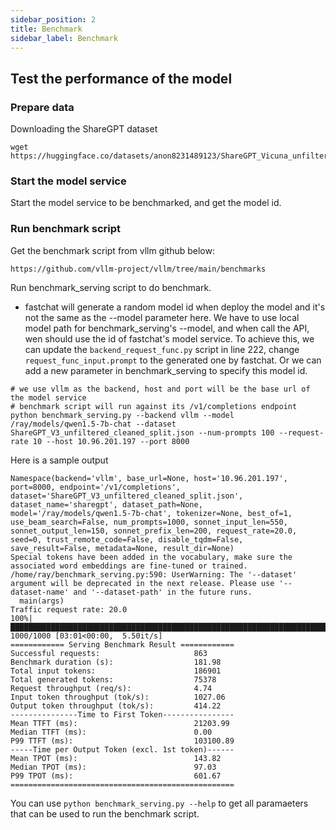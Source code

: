 ```yaml
---
sidebar_position: 2
title: Benchmark
sidebar_label: Benchmark
---
```


## Test the performance of the model

### Prepare data

Downloading the ShareGPT dataset
```
wget https://huggingface.co/datasets/anon8231489123/ShareGPT_Vicuna_unfiltered/resolve/main/ShareGPT_V3_unfiltered_cleaned_split.json
```

### Start the model service
Start the model service to be benchmarked, and get the model id.

### Run benchmark script
Get the benchmark script from vllm github below:
```
https://github.com/vllm-project/vllm/tree/main/benchmarks
```
Run benchmark_serving script to do benchmark.
* fastchat will generate a random model id when deploy the model and it's not the same as the --model parameter here. We have to use local model path for benchmark_serving's --model, and when call the API, wen should use the id of fastchat's model service. To achieve this, we can update the ```backend_request_func.py``` script in line 222, change ```request_func_input.prompt``` to the generated one by fastchat. Or we can add a new parameter in benchmark_serving to specify this model id.

```shell
# we use vllm as the backend, host and port will be the base url of the model service
# benchmark script will run against its /v1/completions endpoint
python benchmark_serving.py --backend vllm --model /ray/models/qwen1.5-7b-chat --dataset ShareGPT_V3_unfiltered_cleaned_split.json --num-prompts 100 --request-rate 10 --host 10.96.201.197 --port 8000
```
Here is a sample output
```
Namespace(backend='vllm', base_url=None, host='10.96.201.197', port=8000, endpoint='/v1/completions', dataset='ShareGPT_V3_unfiltered_cleaned_split.json', dataset_name='sharegpt', dataset_path=None, model='/ray/models/qwen1.5-7b-chat', tokenizer=None, best_of=1, use_beam_search=False, num_prompts=1000, sonnet_input_len=550, sonnet_output_len=150, sonnet_prefix_len=200, request_rate=20.0, seed=0, trust_remote_code=False, disable_tqdm=False, save_result=False, metadata=None, result_dir=None)
Special tokens have been added in the vocabulary, make sure the associated word embeddings are fine-tuned or trained.
/home/ray/benchmark_serving.py:590: UserWarning: The '--dataset' argument will be deprecated in the next release. Please use '--dataset-name' and '--dataset-path' in the future runs.
  main(args)
Traffic request rate: 20.0
100%|██████████████████████████████████████████████████████████████████████████████████████████████████████████████████████████████████████████████████████████████████████████| 1000/1000 [03:01<00:00,  5.50it/s]
============ Serving Benchmark Result ============
Successful requests:                     863       
Benchmark duration (s):                  181.98    
Total input tokens:                      186901    
Total generated tokens:                  75378     
Request throughput (req/s):              4.74      
Input token throughput (tok/s):          1027.06   
Output token throughput (tok/s):         414.22    
---------------Time to First Token----------------
Mean TTFT (ms):                          21203.99  
Median TTFT (ms):                        0.00      
P99 TTFT (ms):                           103100.89 
-----Time per Output Token (excl. 1st token)------
Mean TPOT (ms):                          143.82    
Median TPOT (ms):                        97.03     
P99 TPOT (ms):                           601.67    
==================================================
```

You can use ```python benchmark_serving.py --help``` to get all paramaeters that can be used to run the benchmark script.
